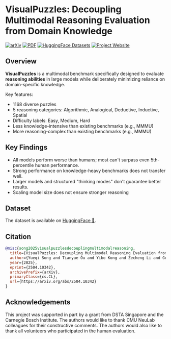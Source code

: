 # VisualPuzzles: Decoupling Multimodal Reasoning Evaluation from Domain Knowledge

[![arXiv](https://img.shields.io/badge/arXiv-2504.10342-b31b1b.svg)](https://arxiv.org/abs/2504.10342) [![PDF](https://img.shields.io/badge/arXiv-2504.10342-b31b1b.svg)](https://arxiv.org/pdf/2504.10342) [![HuggingFace Datasets](https://img.shields.io/badge/HuggingFace-Dataset-orange)](https://huggingface.co/datasets/neulab/VisualPuzzles) [![Project Website](https://img.shields.io/badge/GitHub-Code-blue)](https://github.com/neulab/VisualPuzzles)

## Overview
**VisualPuzzles** is a multimodal benchmark specifically designed to evaluate **reasoning abilities** in large models while deliberately minimizing reliance on domain-specific knowledge.

Key features:
- 1168 diverse puzzles
- 5 reasoning categories: Algorithmic, Analogical, Deductive, Inductive, Spatial
- Difficulty labels: Easy, Medium, Hard
- Less knowledge-intensive than existing benchmarks (e.g., MMMU)
- More reasoning-complex than existing benchmarks (e.g., MMMU)

## Key Findings
- All models perform worse than humans; most can't surpass even 5th-percentile human performance.
- Strong performance on knowledge-heavy benchmarks does not transfer well.
- Larger models and structured "thinking modes" don't guarantee better results.
- Scaling model size does not ensure stronger reasoning

## Dataset
The dataset is available on [HuggingFace 🤗](https://huggingface.co/datasets/neulab/VisualPuzzles).

## Citation
```bibtex
@misc{song2025visualpuzzlesdecouplingmultimodalreasoning,
  title={VisualPuzzles: Decoupling Multimodal Reasoning Evaluation from Domain Knowledge},
  author={Yueqi Song and Tianyue Ou and Yibo Kong and Zecheng Li and Graham Neubig and Xiang Yue},
  year={2025},
  eprint={2504.10342},
  archivePrefix={arXiv},
  primaryClass={cs.CL},
  url={https://arxiv.org/abs/2504.10342}
}
```

## Acknowledgements
This project was supported in part by a grant from DSTA Singapore and the Carnegie Bosch Institute. The authors would like to thank CMU NeuLab colleagues for their constructive comments. The authors would also like to thank all volunteers who participated in the human evaluation.
